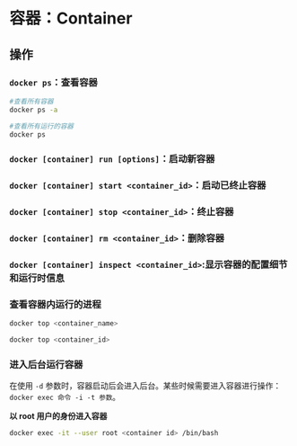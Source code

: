 # 容器：Container

## 操作

### `docker ps`：查看容器

```bash
#查看所有容器
docker ps -a

#查看所有运行的容器
docker ps
```

### `docker [container] run [options]`：启动新容器

### `docker [container] start <container_id>`：启动已终止容器

<!-- 可以利用 `docker [container] start <container_id>` 命令，直接将一个已经终止的容器启动运行 -->

### `docker [container] stop <container_id>`：终止容器

<!-- 可以使用 `docker [container] stop <container_id>` 来终止一个运行中的容器。此外，当 Docker 容器中指定的应用终结时，容器也自动终止。 -->

### `docker [container] rm <container_id>`：删除容器

<!-- 可以使用 `docker container rm <container_id>` 来删除一个处于终止状态的容器。 -->

### `docker [container] inspect <container_id>`:显示容器的配置细节和运行时信息

### 查看容器内运行的进程

```sh
docker top <container_name>

docker top <container_id>
```

### 进入后台运行容器

在使用 `-d` 参数时，容器启动后会进入后台。某些时候需要进入容器进行操作：`docker exec 命令 -i -t 参数`。

**以 root 用户的身份进入容器**

```bash
docker exec -it --user root <container id> /bin/bash
```
